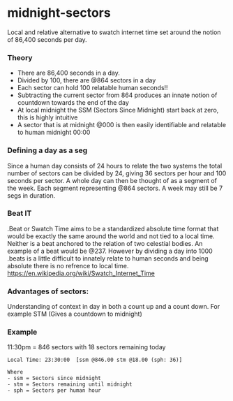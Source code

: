 # midnight-sectors
Local and relative alternative to swatch internet time set around the notion of 86,400 seconds per day. 

### Theory
- There are 86,400 seconds in a day.
- Divided by 100, there are @864 sectors in a day
- Each sector can hold 100 relatable human seconds!!
- Subtracting the current sector from 864 produces an innate notion of countdown towards the end of the day
- At local midnight the SSM (Sectors Since Midnight) start back at zero, this is highly intuitive
- A sector that is at midnight @000 is then easily identifiable and relatable to human midnight 00:00

### Defining a day as a seg
Since a human day consists of 24 hours to relate the two systems the total number of sectors can be divided by 24, giving 36 sectors per hour and 100 seconds per sector. A whole day can then be thought of as a segment of the week. Each segment representing @864 sectors. A week may still be 7 segs in duration.

### Beat IT
.Beat or Swatch Time aims to be a standardized absolute time format that would be exactly the same around the world and not tied to a local time. Neither is a beat anchored to the relation of two celestial bodies. An example of a beat would be @237. However by dividing a day into 1000 .beats is a little difficult to innately relate to human seconds and being absolute there is no refrence to local time. https://en.wikipedia.org/wiki/Swatch_Internet_Time

### Advantages of sectors:
Understanding of context in day in both a count up and a count down. For example STM (Gives a countdown to midnight)

### Example
11:30pm = 846 sectors with 18 sectors remaining today
```
Local Time: 23:30:00  [ssm @846.00 stm @18.00 (sph: 36)]

Where
- ssm = Sectors since midnight
- stm = Sectors remaining until midnight
- sph = Sectors per human hour
```
